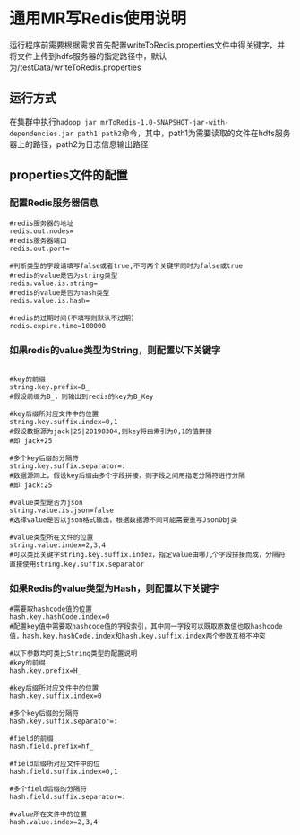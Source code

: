 # 通用MR写Redis使用说明

运行程序前需要根据需求首先配置writeToRedis.properties文件中得关键字，并将文件上传到hdfs服务器的指定路径中，默认为/testData/writeToRedis.properties

## 运行方式

在集群中执行`hadoop jar mrToRedis-1.0-SNAPSHOT-jar-with-dependencies.jar path1 path2`命令，其中，path1为需要读取的文件在hdfs服务器上的路径，path2为日志信息输出路径

## properties文件的配置

### 配置Redis服务器信息

```properties
#redis服务器的地址
redis.out.nodes=
#redis服务器端口
redis.out.port=

#判断类型的字段请填写false或者true,不可两个关键字同时为false或true
#redis的value是否为string类型
redis.value.is.string=
#redis的value是否为hash类型
redis.value.is.hash=

#redis的过期时间(不填写则默认不过期)
redis.expire.time=100000
```

### 如果redis的value类型为String，则配置以下关键字

```properties

#key的前缀
string.key.prefix=B_
#假设前缀为B_，则输出到redis的key为B_Key

#key后缀所对应文件中的位置
string.key.suffix.index=0,1
#假设数据源为jack|25|20190304,则key将由索引为0,1的值拼接
#即 jack+25

#多个key后缀的分隔符
string.key.suffix.separator=:
#数据源同上，假设key后缀由多个字段拼接，则字段之间用指定分隔符进行分隔
#即 jack:25

#value类型是否为json
string.value.is.json=false
#选择value是否以json格式输出，根据数据源不同可能需要重写JsonObj类

#value类型所在文件的位置
string.value.index=2,3,4
#可以类比关键字string.key.suffix.index，指定value由哪几个字段拼接而成，分隔符直接使用string.key.suffix.separator
```

### 如果Redis的value类型为Hash，则配置以下关键字

```properties
#需要取hashcode值的位置
hash.key.hashCode.index=0
#配置key值中需要取hashcode值的字段索引，其中同一字段可以既取原数值也取hashcode值，hash.key.hashCode.index和hash.key.suffix.index两个参数互相不冲突

#以下参数均可类比String类型的配置说明
#key的前缀
hash.key.prefix=H_

#key后缀所对应文件中的位置
hash.key.suffix.index=0

#多个key后缀的分隔符
hash.key.suffix.separator=:

#field的前缀
hash.field.prefix=hf_

#field后缀所对应文件中的位
hash.field.suffix.index=0,1

#多个field后缀的分隔符
hash.field.suffix.separator=:

#value所在文件中的位置
hash.value.index=2,3,4
```

